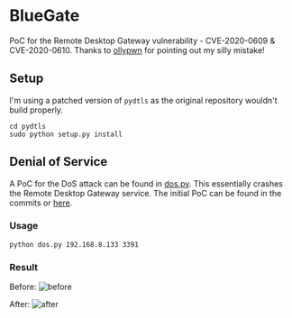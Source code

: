# BlueGate
PoC for the Remote Desktop Gateway vulnerability - CVE-2020-0609 &amp; CVE-2020-0610. Thanks to [ollypwn](https://twitter.com/ollypwn) for pointing out my silly mistake!

## Setup
I'm using a patched version of `pydtls` as the original repository wouldn't build properly.
```
cd pydtls
sudo python setup.py install
```

## Denial of Service
A PoC for the DoS attack can be found in [dos.py](https://github.com/ioncodes/BlueGate/blob/master/dos.py). This essentially crashes the Remote Desktop Gateway service. The initial PoC can be found in the commits or [here](https://github.com/ioncodes/BlueGate/blob/91ad3951c0db0944a5f8ade8c4af1ae6bd69836e/dos.py).

### Usage
```
python dos.py 192.168.8.133 3391
```

### Result
Before:
![before](https://github.com/ioncodes/BlueGate/blob/master/images/before_dos.png?raw=true)

After:
![after](https://github.com/ioncodes/BlueGate/blob/master/images/after_dos.png?raw=true)
